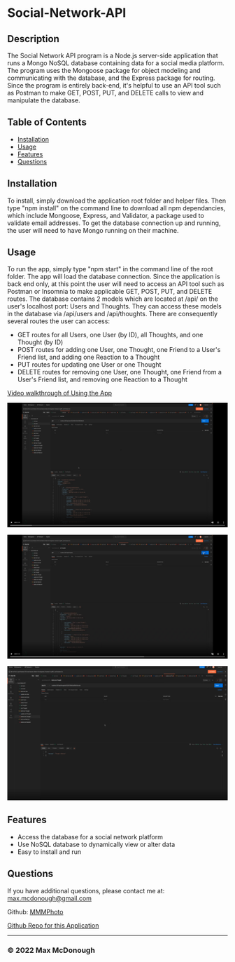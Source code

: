 # Social-Network-API

## Description

The Social Network API program is a Node.js server-side application that runs a Mongo NoSQL database containing data for a social media platform. The program uses the Mongoose package for object modeling and communicating with the database, and the Express package for routing. Since the program is entirely back-end, it's helpful to use an API tool such as Postman to make GET, POST, PUT, and DELETE calls to view and manipulate the database.

## Table of Contents

- [Installation](#installation)
- [Usage](#usage)
- [Features](#features)
- [Questions](#questions)

## Installation

To install, simply download the application root folder and helper files. Then type "npm install" on the command line to download all npm dependancies, which include Mongoose, Express, and Validator, a package used to validate email addresses. To get the database connection up and running, the user will need to have Mongo running on their machine.

## Usage

To run the app, simply type "npm start" in the command line of the root folder. The app will load the database connection. Since the application is back end only, at this point the user will need to access an API tool such as Postman or Insomnia to make applicable GET, POST, PUT, and DELETE routes. The database contains 2 models  which are located at /api/ on the user's localhost port: Users and Thoughts. They can access these models in the database via /api/users and /api/thoughts. There are consequently several routes the user can access:

- GET routes for all Users, one User (by ID), all Thoughts, and one Thought (by ID)
- POST routes for adding one User, one Thought, one Friend to a User's Friend list, and adding one Reaction to a Thought
- PUT routes for updating one User or one Thought
- DELETE routes for removing one User, one Thought, one Friend from a User's Friend list, and removing one Reaction to a Thought

[Video walkthrough of Using the App](https://drive.google.com/file/d/10hrM5UrXzrYdhK5o7Iq1sL0WKy5Y7UzT/view)

![Usage Screenshot 1](./assets/social-network-api-screenshot-1.png?raw=true)

![Usage Screenshot 2](./assets/social-network-api-screenshot-2.png?raw=true)
  
![Usage Screenshot 3](./assets/social-network-api-screenshot-3.png?raw=true)

## Features

- Access the database for a social network platform
- Use NoSQL database to dynamically view or alter data
- Easy to install and run

## Questions

If you have additional questions, please contact me at: max.mcdonough@gmail.com

Github: [MMMPhoto](https://github.com/MMMPhoto)
  
[Github Repo for this Application](https://github.com/MMMPhoto/Social-Network-API)

--------------------------------------

### &copy; 2022 Max McDonough
